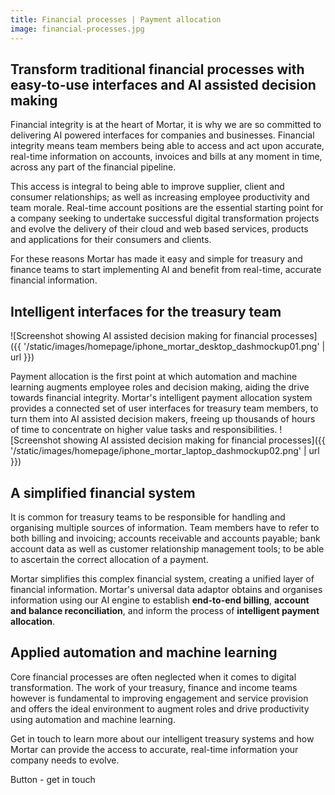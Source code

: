 ```yaml
---
title: Financial processes | Payment allocation
image: financial-processes.jpg
---
```


Transform traditional financial processes with easy-to-use interfaces and AI assisted decision making
-----------------------------------------------------------------------------------------------------

Financial integrity is at the heart of Mortar, it is why we are so committed to delivering AI powered interfaces for companies and businesses. Financial integrity means team members being able to access and act upon accurate, real-time information on accounts, invoices and bills at any moment in time, across any part of the financial pipeline. 

This access is integral to being able to improve supplier, client and consumer relationships; as well as increasing employee productivity and team morale. Real-time account positions are the essential starting point for a company seeking to undertake successful digital transformation projects and evolve the delivery of their cloud and web based services, products and applications for their consumers and clients. 

For these reasons Mortar has made it easy and simple for treasury and finance teams to start implementing AI and benefit from real-time, accurate financial information.  

Intelligent interfaces for the treasury team
-----------------------------------------------------------------------------------------------------

![Screenshot showing AI assisted decision making for financial processes]({{ '/static/images/homepage/iphone_mortar_desktop_dashmockup01.png' | url }})

Payment allocation is the first point at which automation and machine learning augments employee roles and decision making, aiding the drive towards financial integrity. Mortar's intelligent payment allocation system provides a connected set of user interfaces for treasury team members, to turn them into AI assisted decision makers, freeing up thousands of hours of time to concentrate on higher value tasks and responsibilities.
![Screenshot showing AI assisted decision making for financial processes]({{ '/static/images/homepage/iphone_mortar_laptop_dashmockup02.png' | url }})

A simplified financial system 
-----------------------------------------------------------------------------------------------------

It is common for treasury teams to be responsible for handling and organising multiple sources of information. Team members have to refer to both billing and invoicing; accounts receivable and accounts payable; bank account data as well as customer relationship management tools; to be able to ascertain the correct allocation of a payment.  

Mortar simplifies this complex financial system, creating a unified layer of financial information. Mortar's universal data adaptor obtains and organises information using our AI engine to establish **end-to-end billing**, **account and balance reconciliation**, and inform the process of **intelligent payment allocation**.

Applied automation and machine learning
------------------------------------------------------------------------------

Core financial processes are often neglected when it comes to digital transformation. The work of your treasury, finance and income teams however is fundamental to improving engagement and service provision and offers the ideal environment to augment roles and drive productivity using automation and machine learning. 

Get in touch to learn more about our intelligent treasury systems and how Mortar can provide the access to accurate, real-time information your company needs to evolve.

Button - get in touch


